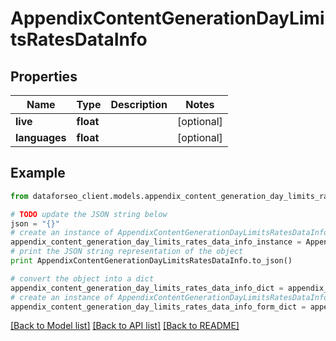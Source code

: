 # AppendixContentGenerationDayLimitsRatesDataInfo


## Properties

Name | Type | Description | Notes
------------ | ------------- | ------------- | -------------
**live** | **float** |  | [optional] 
**languages** | **float** |  | [optional] 

## Example

```python
from dataforseo_client.models.appendix_content_generation_day_limits_rates_data_info import AppendixContentGenerationDayLimitsRatesDataInfo

# TODO update the JSON string below
json = "{}"
# create an instance of AppendixContentGenerationDayLimitsRatesDataInfo from a JSON string
appendix_content_generation_day_limits_rates_data_info_instance = AppendixContentGenerationDayLimitsRatesDataInfo.from_json(json)
# print the JSON string representation of the object
print AppendixContentGenerationDayLimitsRatesDataInfo.to_json()

# convert the object into a dict
appendix_content_generation_day_limits_rates_data_info_dict = appendix_content_generation_day_limits_rates_data_info_instance.to_dict()
# create an instance of AppendixContentGenerationDayLimitsRatesDataInfo from a dict
appendix_content_generation_day_limits_rates_data_info_form_dict = appendix_content_generation_day_limits_rates_data_info.from_dict(appendix_content_generation_day_limits_rates_data_info_dict)
```
[[Back to Model list]](../README.md#documentation-for-models) [[Back to API list]](../README.md#documentation-for-api-endpoints) [[Back to README]](../README.md)


